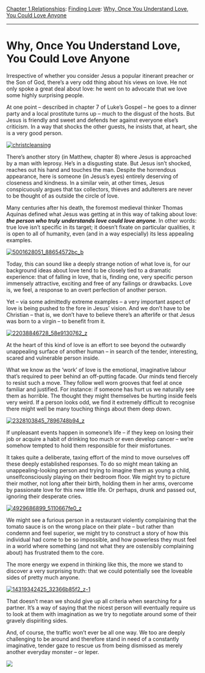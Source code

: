 [Chapter 1.Relationships](https://www.theschooloflife.com/thebookoflife/category/relationships/): [Finding Love](https://www.theschooloflife.com/thebookoflife/category/relationships/finding-love/): [Why, Once You Understand Love, You Could Love Anyone](https://www.theschooloflife.com/thebookoflife/why-once-you-understand-love-you-could-love-anyone/)

* * *

# Why, Once You Understand Love, You Could Love Anyone

Irrespective of whether you consider Jesus a popular itinerant preacher or the Son of God, there’s a very odd thing about his views on love. He not only spoke a great deal about love: he went on to advocate that we love some highly surprising people.

At one point – described in chapter 7 of Luke’s Gospel – he goes to a dinner party and a local prostitute turns up – much to the disgust of the hosts. But Jesus is friendly and sweet and defends her against everyone else’s criticism. In a way that shocks the other guests, he insists that, at heart, she is a very good person.

[![christcleansing](https://www.theschooloflife.com/thebookoflife/wp-content/uploads/2016/09/ChristCleansing.jpg)](http://www.thebookoflife.org/wp-content/uploads/2016/09/ChristCleansing.jpg)

There’s another story (in Matthew, chapter 8) where Jesus is approached by a man with leprosy. He’s in a disgusting state. But Jesus isn’t shocked, reaches out his hand and touches the man. Despite the horrendous appearance, here is someone (in Jesus’s eyes) entirely deserving of closeness and kindness. In a similar vein, at other times, Jesus conspicuously argues that tax collectors, thieves and adulterers are never to be thought of as outside the circle of love.

Many centuries after his death, the foremost medieval thinker Thomas Aquinas defined what Jesus was getting at in this way of talking about love: **_the person who truly understands love could love anyone_**. In other words: true love isn’t specific in its target; it doesn’t fixate on particular qualities, it is open to all of humanity, even (and in a way especially) its less appealing examples.

[![5001628051_88654572bc_b](https://www.theschooloflife.com/thebookoflife/wp-content/uploads/2016/09/5001628051_88654572bc_b.jpg)](http://www.thebookoflife.org/wp-content/uploads/2016/09/5001628051_88654572bc_b.jpg)

Today, this can sound like a deeply strange notion of what love is, for our background ideas about love tend to be closely tied to a dramatic experience: that of falling in love, that is, finding one, very specific person immensely attractive, exciting and free of any failings or drawbacks. Love is, we feel, a response to an overt perfection of another person.

Yet – via some admittedly extreme examples – a very important aspect of love is being pushed to the fore in Jesus’ vision. And we don’t have to be Christian – that is, we don’t have to believe there’s an afterlife or that Jesus was born to a virgin – to benefit from it.

[![22038846728_58e9130762_z](https://www.theschooloflife.com/thebookoflife/wp-content/uploads/2016/09/22038846728_58e9130762_z.jpg)](http://www.thebookoflife.org/wp-content/uploads/2016/09/22038846728_58e9130762_z.jpg)

At the heart of this kind of love is an effort to see beyond the outwardly unappealing surface of another human – in search of the tender, interesting, scared and vulnerable person inside.

What we know as the ‘work’ of love is the emotional, imaginative labour that’s required to peer behind an off-putting facade. Our minds tend fiercely to resist such a move. They follow well worn grooves that feel at once familiar and justified. For instance: if someone has hurt us we naturally see them as horrible. The thought they might themselves be hurting inside feels very weird. If a person looks odd, we find it extremely difficult to recognise there might well be many touching things about them deep down.

[![2328103845_7896748b94_z](https://www.theschooloflife.com/thebookoflife/wp-content/uploads/2016/09/2328103845_7896748b94_z.jpg)](http://www.thebookoflife.org/wp-content/uploads/2016/09/2328103845_7896748b94_z.jpg)

If unpleasant events happen in someone’s life – if they keep on losing their job or acquire a habit of drinking too much or even develop cancer – we’re somehow tempted to hold them responsible for their misfortunes.

It takes quite a deliberate, taxing effort of the mind to move ourselves off these deeply established responses. To do so might mean taking an unappealing-looking person and trying to imagine them as young a child, unselfconsciously playing on their bedroom floor. We might try to picture their mother, not long after their birth, holding them in her arms, overcome by passionate love for this new little life. Or perhaps, drunk and passed out, ignoring their desperate cries.

[![4929686899_5110667fe0_z](https://www.theschooloflife.com/thebookoflife/wp-content/uploads/2016/09/4929686899_5110667fe0_z.jpg)](http://www.thebookoflife.org/wp-content/uploads/2016/09/4929686899_5110667fe0_z.jpg)

We might see a furious person in a restaurant violently complaining that the tomato sauce is on the wrong place on their plate – but rather than condemn and feel superior, we might try to construct a story of how this individual had come to be so impossible, and how powerless they must feel in a world where something (and not what they are ostensibly complaining about) has frustrated them to the core.

The more energy we expend in thinking&nbsp;like this, the more we stand to discover a very surprising truth: that we could potentially see the loveable sides of pretty much anyone.

[![14319342425_32366b85f2_z-1](https://www.theschooloflife.com/thebookoflife/wp-content/uploads/2016/09/14319342425_32366b85f2_z-1.jpg)](http://www.thebookoflife.org/wp-content/uploads/2016/09/14319342425_32366b85f2_z-1.jpg)

That doesn’t mean we should give up all criteria when searching for a partner. It’s a way of saying that the nicest person will eventually require us to look at them with imagination as we try to negotiate around some of their gravely dispiriting sides.

And, of course, the traffic won’t ever be all one way. We too are deeply challenging to be around and therefore stand in need of a constantly imaginative, tender gaze to rescue us from being dismissed as merely another everyday monster – or leper.

[![](https://img.youtube.com/vi/pRbV8Pjlsow/0.jpg)](https://www.youtube.com/embed/pRbV8Pjlsow '')
